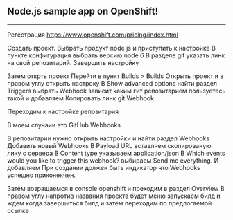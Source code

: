 

## Node.js sample app on OpenShift!
-----------------

Регестрация https://www.openshift.com/pricing/index.html

Создать проект.
Выбрать продукт node js и приступить к настройке
В пункте конфигурация выбрать версию node 6
В разделе git указать линк на свой репозитарий. Завершить настройку

Затем открть проект
Перейти в пункт Builds > Builds
Открыть проект и в правом углу открыть настроку
В Show advanced options найти раздел Triggers выбрать Webhook зависит каким гит репозитарием пользуетесь такой и добавляем
Копировать линк git Webhook

Переходим к настройке репозитария

В моем случаии это  GitHub Webhooks

В репозитарии нужно открыть настройки и найти раздел Webhooks
Добавить новый Webhooks
В Payload URL вставляем скопированую лику с сервера
В Content type указываем application/json
В Which events would you like to trigger this webhook? выбираем Send me everything.
И добавляем
При создании должен быть индикатор что Webhooks успешно приконекчен.

Затем возращаемся в console openshift и преходим в раздел Overview
В правом углу напротив названия проекта будет меню запускаем билд и ждем когда завершиться билд и затем переходим по предлогаемой ссылке
